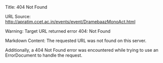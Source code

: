 Title: 404 Not Found

URL Source: http://apratim.ccet.ac.in/events/event/DramebaazMonoAct.html

Warning: Target URL returned error 404: Not Found

Markdown Content:
The requested URL was not found on this server.

Additionally, a 404 Not Found error was encountered while trying to use an ErrorDocument to handle the request.
